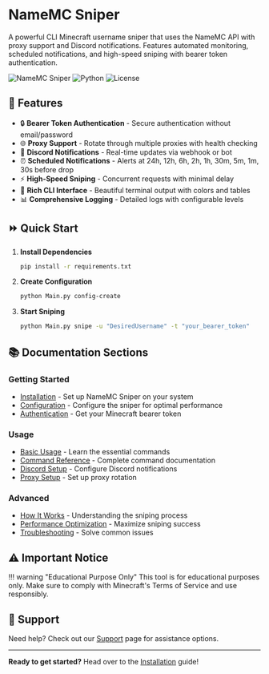 # NameMC Sniper

A powerful CLI Minecraft username sniper that uses the NameMC API with proxy support and Discord notifications. Features automated monitoring, scheduled notifications, and high-speed sniping with bearer token authentication.

![NameMC Sniper](https://img.shields.io/badge/NameMC-Sniper-green?style=for-the-badge)
![Python](https://img.shields.io/badge/Python-3.8+-blue?style=for-the-badge&logo=python)
![License](https://img.shields.io/badge/License-MIT-yellow?style=for-the-badge)

## :rocket: Features

- :lock: **Bearer Token Authentication** - Secure authentication without email/password
- :globe_with_meridians: **Proxy Support** - Rotate through multiple proxies with health checking
- :loudspeaker: **Discord Notifications** - Real-time updates via webhook or bot
- :alarm_clock: **Scheduled Notifications** - Alerts at 24h, 12h, 6h, 2h, 1h, 30m, 5m, 1m, 30s before drop
- :zap: **High-Speed Sniping** - Concurrent requests with minimal delay
- :art: **Rich CLI Interface** - Beautiful terminal output with colors and tables
- :bar_chart: **Comprehensive Logging** - Detailed logs with configurable levels

## :fast_forward: Quick Start

1. **Install Dependencies**
   ```bash
   pip install -r requirements.txt
   ```

2. **Create Configuration**
   ```bash
   python Main.py config-create
   ```

3. **Start Sniping**
   ```bash
   python Main.py snipe -u "DesiredUsername" -t "your_bearer_token"
   ```

## :books: Documentation Sections

### Getting Started
- [Installation](getting-started/installation.md) - Set up NameMC Sniper on your system
- [Configuration](getting-started/configuration.md) - Configure the sniper for optimal performance
- [Authentication](getting-started/authentication.md) - Get your Minecraft bearer token

### Usage
- [Basic Usage](usage/basic-usage.md) - Learn the essential commands
- [Command Reference](usage/commands.md) - Complete command documentation
- [Discord Setup](usage/discord-setup.md) - Configure Discord notifications
- [Proxy Setup](usage/proxy-setup.md) - Set up proxy rotation

### Advanced
- [How It Works](advanced/how-it-works.md) - Understanding the sniping process
- [Performance Optimization](advanced/performance.md) - Maximize sniping success
- [Troubleshooting](advanced/troubleshooting.md) - Solve common issues

## :warning: Important Notice

!!! warning "Educational Purpose Only"
    This tool is for educational purposes only. Make sure to comply with Minecraft's Terms of Service and use responsibly.

## :handshake: Support

Need help? Check out our [Support](legal/support.md) page for assistance options.

---

**Ready to get started?** Head over to the [Installation](getting-started/installation.md) guide!
